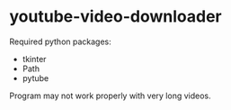 # youtube-video-downloader

Required python packages:

- tkinter
- Path
- pytube

Program may not work properly with very long videos.
